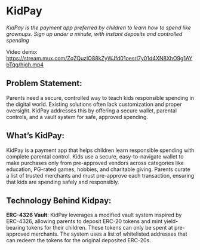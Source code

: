 # KidPay

*KidPay is the payment app preferred by children to learn how to spend like grownups. Sign up under a minute, with instant deposits and controlled spending*

Video demo: https://stream.mux.com/ZqZQuzlO88kZyWJfd01oesrl7y01d4XN8XhO9g1AYbTqg/high.mp4

## Problem Statement: 
Parents need a secure, controlled way to teach kids responsible spending in the digital world. Existing solutions often lack customization and proper oversight. KidPay addresses this by offering a secure wallet, parental controls, and a vault system for safe, approved spending.

## What’s KidPay:
KidPay is a payment app that helps children learn responsible spending with complete parental control. Kids use a secure, easy-to-navigate wallet to make purchases only from pre-approved vendors across categories like education, PG-rated games, hobbies, and charitable giving. Parents curate a list of trusted merchants and must pre-approve each transaction, ensuring that kids are spending safely and responsibly.

## Technology Behind Kidpay:

**ERC-4326 Vault**: KidPay leverages a modified vault system inspired by ERC-4326, allowing parents to deposit ERC-20 tokens and mint yield-bearing tokens for their children. These tokens can only be spent at pre-approved merchants. The system uses a list of whitelisted addresses that can redeem the tokens for the original deposited ERC-20s. 

